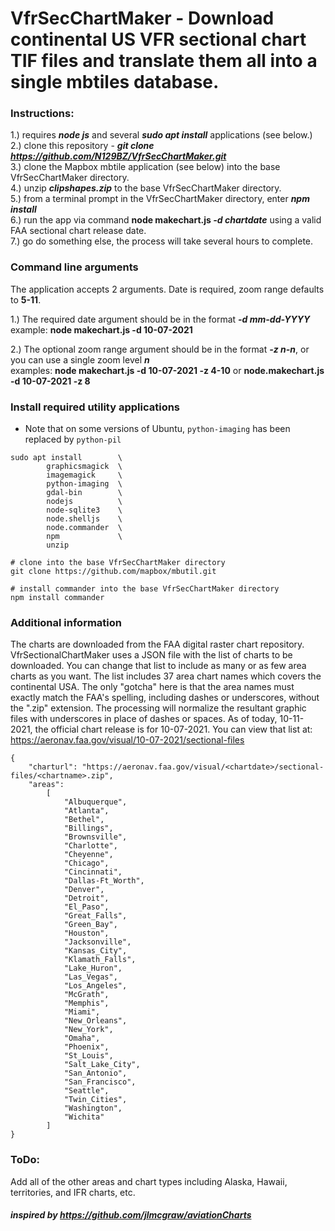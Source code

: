 # VfrSecChartMaker - Download continental US VFR sectional chart TIF files and translate them all into a single mbtiles database.  

### Instructions:   
1.) requires ***node js*** and several ***sudo apt install*** applications (see below.)  
2.) clone this repository - ***git clone https://github.com/N129BZ/VfrSecChartMaker.git***    
3.) clone the Mapbox mbtile application (see below) into the base VfrSecChartMaker directory.       
4.) unzip ***clipshapes.zip*** to the base VfrSecChartMaker directory.   
5.) from a terminal prompt in the VfrSecChartMaker directory, enter ***npm install***     
6.) run the app via command **node makechart.js *-d chartdate*** using a valid FAA sectional chart release date.        
7.) go do something else, the process will take several hours to complete.
     
### Command line arguments    
The application accepts 2 arguments. Date is required, zoom range defaults to **5-11**.     
        
1.) The required date argument should be in the format ***-d mm-dd-YYYY***            
        example: **node makechart.js -d 10-07-2021**        
            
2.) The optional zoom range argument should be in the format ***-z n-n***, or you can use a single zoom level ***n***                
        examples: **node makechart.js -d 10-07-2021 -z 4-10** or **node.makechart.js -d 10-07-2021 -z 8**     
                        
### Install required utility applications
* Note that on some versions of Ubuntu, ```python-imaging``` has been replaced by ```python-pil```
```
sudo apt install        \   
        graphicsmagick  \
        imagemagick     \
        python-imaging  \
        gdal-bin        \
        nodejs          \
        node-sqlite3    \
        node.shelljs    \
        node.commander  \
        npm             \
        unzip
        
# clone into the base VfrSecChartMaker directory
git clone https://github.com/mapbox/mbutil.git

# install commander into the base VfrSecChartMaker directory
npm install commander

```
### Additional information       
The charts are downloaded from the FAA digital raster chart repository. VfrSectionalChartMaker uses a JSON file with the list of charts to be downloaded. You can change that list to include as many or as few area charts as you want. The list includes 37 area chart names which covers the continental USA. The only "gotcha" here is that the area names must exactly match the FAA's spelling, including dashes or underscores, without the ".zip" extension. The processing will normalize the resultant graphic files with underscores in place of dashes or spaces. As of today, 10-11-2021, the official chart release is for 10-07-2021.  You can view that list at: https://aeronav.faa.gov/visual/10-07-2021/sectional-files    
```
{
    "charturl": "https://aeronav.faa.gov/visual/<chartdate>/sectional-files/<chartname>.zip",
    "areas":
        [
            "Albuquerque",
            "Atlanta",
            "Bethel",
            "Billings",
            "Brownsville",
            "Charlotte",
            "Cheyenne",
            "Chicago",
            "Cincinnati",
            "Dallas-Ft_Worth",
            "Denver",
            "Detroit",
            "El_Paso",
            "Great_Falls",
            "Green_Bay",
            "Houston",
            "Jacksonville",
            "Kansas_City",
            "Klamath_Falls",
            "Lake_Huron",
            "Las_Vegas",
            "Los_Angeles",
            "McGrath",
            "Memphis",
            "Miami",
            "New_Orleans",
            "New_York",
            "Omaha", 
            "Phoenix",
            "St_Louis",
            "Salt_Lake_City",
            "San_Antonio",
            "San_Francisco",
            "Seattle",
            "Twin_Cities",
            "Washington",
            "Wichita"            
        ]
}
```

### ToDo:    
Add all of the other areas and chart types including Alaska, Hawaii, territories, and IFR charts, etc.    
     
      
#### ***inspired by https://github.com/jlmcgraw/aviationCharts*** 

